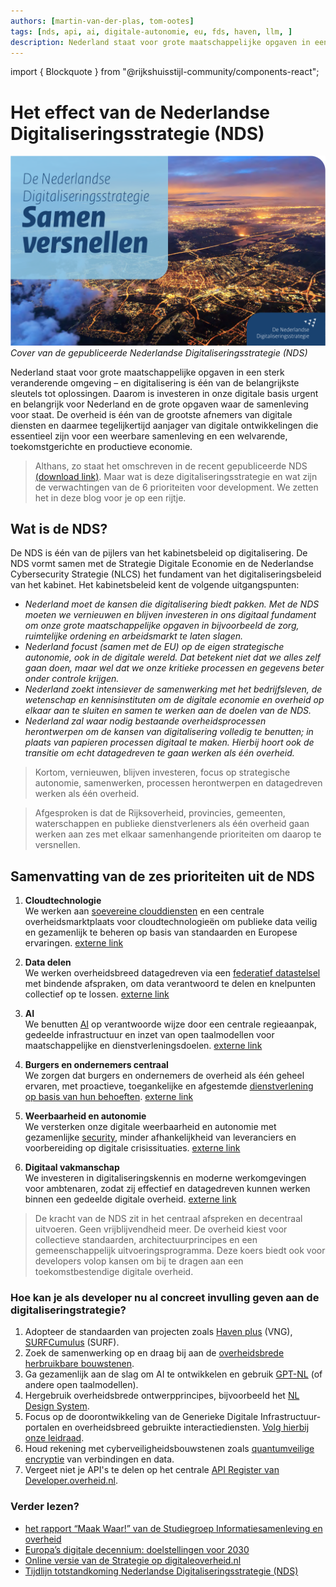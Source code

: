 ```yaml
---
authors: [martin-van-der-plas, tom-ootes]
tags: [nds, api, ai, digitale-autonomie, eu, fds, haven, llm, ]
description: Nederland staat voor grote maatschappelijke opgaven in een sterk veranderende omgeving – en digitalisering is één van de belangrijkste sleutels tot oplossingen. Daarom is investeren in onze digitale basis urgent en belangrijk voor Nederland en de grote opgaven waar de samenleving voor staat. De overheid is één van de grootste afnemers van digitale diensten en daarmee tegelijkertijd aanjager van digitale ontwikkelingen die essentieel zijn voor een weerbare samenleving en een welvarende, toekomstgerichte en productieve economie.
---
```

import { Blockquote } from "@rijkshuisstijl-community/components-react";

# Het effect van de Nederlandse Digitaliseringsstrategie (NDS)

![Nederlandse Digitaliseringsstrategie](./img/nederlandse-digitaliseringsstrategie.png)
*Cover van de gepubliceerde Nederlandse Digitaliseringsstrategie (NDS)*

Nederland staat voor grote maatschappelijke opgaven in een sterk veranderende omgeving – en digitalisering is één van de belangrijkste sleutels tot oplossingen. Daarom is investeren in onze digitale basis urgent en belangrijk voor Nederland en de grote opgaven waar de samenleving voor staat. De overheid is één van de grootste afnemers van digitale diensten en daarmee tegelijkertijd aanjager van digitale ontwikkelingen die essentieel zijn voor een weerbare samenleving en een welvarende, toekomstgerichte en productieve economie.

> Althans, zo staat het omschreven in de recent gepubliceerde NDS [(download link)](https://open.overheid.nl/documenten/51bf0136-69cc-4d37-90c9-64d7ed3d9a5c/file). Maar wat is deze digitaliseringsstrategie en wat zijn de verwachtingen van de 6 prioriteiten voor development. We zetten het in deze blog voor je op een rijtje.

<!-- truncate -->

## Wat is de NDS?

De NDS is één van de pijlers van het kabinetsbeleid op digitalisering. De NDS vormt samen met de Strategie Digitale Economie en de Nederlandse Cybersecurity Strategie (NLCS) het fundament van het digitaliseringsbeleid van het kabinet. Het kabinetsbeleid kent de volgende uitgangspunten:

- *Nederland moet de kansen die digitalisering biedt pakken. Met de NDS moeten we vernieuwen en blijven investeren in ons digitaal fundament om onze grote maatschappelijke opgaven in bijvoorbeeld de zorg, ruimtelijke ordening en arbeidsmarkt te laten slagen.*
- *Nederland focust (samen met de EU) op de eigen strategische autonomie, ook in de digitale wereld. Dat betekent niet dat we alles zelf gaan doen, maar wel dat we onze kritieke processen en gegevens beter onder controle krijgen.*
- *Nederland zoekt intensiever de samenwerking met het bedrijfsleven, de wetenschap en kennisinstituten om de digitale economie en overheid op elkaar aan te sluiten en samen te werken aan de doelen van de NDS.*
- *Nederland zal waar nodig bestaande overheidsprocessen herontwerpen om de kansen van digitalisering volledig te benutten; in plaats van papieren processen digitaal te maken. Hierbij hoort ook de transitie om echt datagedreven te gaan werken als één overheid.*

> Kortom, vernieuwen, blijven investeren, focus op strategische autonomie, samenwerken, processen herontwerpen en datagedreven werken als één overheid.

<Blockquote
  variation="pink-background"
>
Afgesproken is dat de Rijksoverheid, provincies, gemeenten, waterschappen en publieke dienstverleners als één overheid gaan werken aan zes met elkaar samenhangende prioriteiten om daarop te versnellen.

</Blockquote>

## Samenvatting van de zes prioriteiten uit de NDS

1. **Cloudtechnologie**  
We werken aan [soevereine clouddiensten](https://developer.overheid.nl/blog/tags/digitale-autonomie) en een centrale overheidsmarktplaats voor cloudtechnologieën om publieke data veilig en gezamenlijk te beheren op basis van standaarden en Europese ervaringen. [externe link](https://www.digitaleoverheid.nl/nederlandse-digitaliseringsstrategie-nds/6-prioriteiten-voor-een-overheid/prioriteit-1-cloud/)

2. **Data delen**  
We werken overheidsbreed datagedreven via een [federatief datastelsel](https://developer.overheid.nl/communities/federatief-datastelsel) met bindende afspraken, om data verantwoord te delen en knelpunten collectief op te lossen. [externe link](https://www.digitaleoverheid.nl/nederlandse-digitaliseringsstrategie-nds/6-prioriteiten-voor-een-overheid/prioriteit-2-data/)

3. **AI**  
We benutten [AI](https://developer.overheid.nl/blog/tags/ai) op verantwoorde wijze door een centrale regieaanpak, gedeelde infrastructuur en inzet van open taalmodellen voor maatschappelijke en dienstverleningsdoelen. [externe link](https://www.digitaleoverheid.nl/nederlandse-digitaliseringsstrategie-nds/6-prioriteiten-voor-een-overheid/prioriteit-3-artificiele-intelligentie/)

4. **Burgers en ondernemers centraal**  
We zorgen dat burgers en ondernemers de overheid als één geheel ervaren, met proactieve, toegankelijke en afgestemde [dienstverlening op basis van hun behoeften](https://developer.overheid.nl/kennisbank/leidraad/behoefte-gebruiker/). [externe link](https://www.digitaleoverheid.nl/nederlandse-digitaliseringsstrategie-nds/6-prioriteiten-voor-een-overheid/prioriteit-4-de-overheid-stelt-burgers-en-ondernemers-centraal-in-digitale-dienstverlening/)

5. **Weerbaarheid en autonomie**  
We versterken onze digitale weerbaarheid en autonomie met gezamenlijke [security](https://developer.overheid.nl/kennisbank/security/), minder afhankelijkheid van leveranciers en voorbereiding op digitale crisissituaties. [externe link](https://www.digitaleoverheid.nl/nederlandse-digitaliseringsstrategie-nds/6-prioriteiten-voor-een-overheid/prioriteit-5-versterken-digitale-weerbaarheid-en-autonomie-van-de-overheid/)

6. **Digitaal vakmanschap**  
We investeren in digitaliseringskennis en moderne werkomgevingen voor ambtenaren, zodat zij effectief en datagedreven kunnen werken binnen een gedeelde digitale overheid. [externe link](https://www.digitaleoverheid.nl/nederlandse-digitaliseringsstrategie-nds/6-prioriteiten-voor-een-overheid/prioriteit-6-digitaal-vakmanschap-en-een-moderne-werkomgeving/)

<Blockquote
  variation="pink-background"
>
De kracht van de NDS zit in het centraal afspreken en decentraal uitvoeren. Geen vrijblijvendheid meer. De overheid kiest voor collectieve standaarden, architectuurprincipes en een gemeenschappelijk uitvoeringsprogramma. Deze koers biedt ook voor developers volop kansen om bij te dragen aan een toekomstbestendige digitale overheid.

</Blockquote>

### Hoe kan je als developer nu al concreet invulling geven aan de digitaliseringstrategie?

1. Adopteer de standaarden van projecten zoals [Haven plus](https://developer.overheid.nl/kennisbank/infra/standaarden/haven/) (VNG), [SURFCumulus](https://www.surf.nl/en/services/procurement-distribution/surfcumulus) (SURF).
2. Zoek de samenwerking op en draag bij aan de [overheidsbrede herbruikbare bouwstenen](https://oss.developer.overheid.nl/).
3. Ga gezamenlijk aan de slag om AI te ontwikkelen en gebruik [GPT-NL](https://gpt-nl.nl/) (of andere open taalmodellen).
4. Hergebruik overheidsbrede ontwerpprincipes, bijvoorbeeld het [NL Design System](https://developer.overheid.nl/kennisbank/front-end/nl-design-system/).
5. Focus op de doorontwikkeling van de Generieke Digitale Infrastructuur-portalen en overheidsbreed gebruikte interactiediensten. [Volg hierbij onze leidraad](https://developer.overheid.nl/kennisbank/leidraad/).
6. Houd rekening met cyberveiligheidsbouwstenen zoals [quantumveilige encryptie](https://www.ncsc.nl/documenten/publicaties/2023/november/8/factsheet-postquantumcryptografie) van verbindingen en data.
7. Vergeet niet je API's te delen op het centrale [API Register van Developer.overheid.nl](https://apis.developer.overheid.nl/apis).

### Verder lezen?

- [het rapport “Maak Waar!” van de Studiegroep Informatiesamenleving en overheid](https://www.kennisopenbaarbestuur.nl/documenten/rapporten/2017/04/18/maak-waar)
- [Europa’s digitale decennium: doelstellingen voor 2030](https://commission.europa.eu/strategy-and-policy/priorities-2019-2024/europe-fit-digital-age/europes-digital-decade-digital-targets-2030_nl)
- [Online versie van de Strategie op digitaleoverheid.nl](https://www.digitaleoverheid.nl/nederlandse-digitaliseringsstrategie-nds/)
- [Tijdlijn totstandkoming Nederlandse Digitaliseringsstrategie (NDS)](https://www.digitaleoverheid.nl/nederlandse-digitaliseringsstrategie-nds/tijdlijn-nds/)
